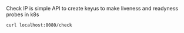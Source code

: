 Check IP is simple API to create keyus to make liveness and readyness probes in k8s

``` bash
curl localhost:8080/check
```

